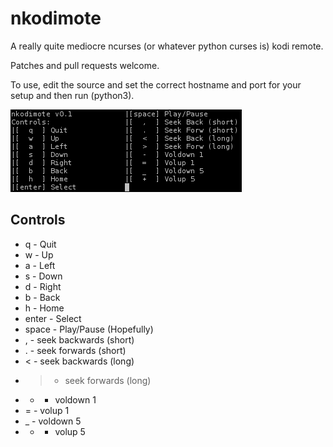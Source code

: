 nkodimote
=========

A really quite mediocre ncurses (or whatever python curses is) kodi remote.

Patches and pull requests welcome.


To use, edit the source and set the correct hostname and port for your setup and then run (python3).

![Interface](interface.png)

Controls
--------
 - q - Quit
 - w - Up
 - a - Left
 - s - Down
 - d - Right
 - b - Back
 - h - Home
 - enter - Select
 - space - Play/Pause (Hopefully)
 - , - seek backwards (short)
 - . - seek forwards (short)
 - < - seek backwards (long)
 - > - seek forwards (long)
 - - - voldown 1
 - = - volup 1
 - _ - voldown 5
 - + - volup 5
